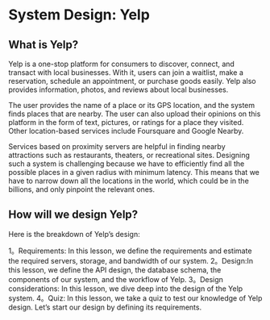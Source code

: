 # System Design: Yelp
## What is Yelp?
Yelp is a one-stop platform for consumers to discover, connect, and transact with local businesses. With it, users can join a waitlist, make a reservation, schedule an appointment, or purchase goods easily. Yelp also provides information, photos, and reviews about local businesses.

The user provides the name of a place or its GPS location, and the system finds places that are nearby. The user can also upload their opinions on this platform in the form of text, pictures, or ratings for a place they visited. Other location-based services include Foursquare and Google Nearby.

Services based on proximity servers are helpful in finding nearby attractions such as restaurants, theaters, or recreational sites. Designing such a system is challenging because we have to efficiently find all the possible places in a given radius with minimum latency. This means that we have to narrow down all the locations in the world, which could be in the billions, and only pinpoint the relevant ones.

## How will we design Yelp?
Here is the breakdown of Yelp’s design:

1。Requirements: In this lesson, we define the requirements and estimate the required servers, storage, and bandwidth of our system.
2。Design:In this lesson, we define the API design, the database schema, the components of our system, and the workflow of Yelp.
3。Design considerations: In this lesson, we dive deep into the design of the Yelp system.
4。Quiz: In this lesson, we take a quiz to test our knowledge of Yelp design.
Let’s start our design by defining its requirements.
